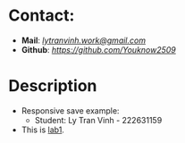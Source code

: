 # Contact:
- **Mail**: *lytranvinh.work@gmail.com*
- **Github**: *https://github.com/Youknow2509*

# Description
- Responsive save example:
    + Student: Ly Tran Vinh - 222631159
- This is [lab1](https://drive.google.com/drive/folders/1OgKTA-QHvqH9YxsCD-gnzDaihNv7E45M).
